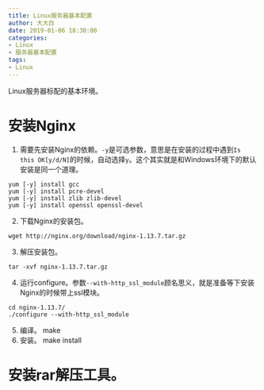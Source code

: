 ```yaml
---
title: Linux服务器基本配置
author: 大大白
date: 2019-01-06 18:30:00
categories:
- Linux
- 服务器基本配置
tags: 
- Linux
---
```


Linux服务器标配的基本环境。

<!-- more -->

# 安装Nginx
1. 需要先安装Nginx的依赖。`-y`是可选参数，意思是在安装的过程中遇到`Is this OK[y/d/N]`的时候，自动选择`y`。这个其实就是和Windows环境下的默认安装是同一个道理。
```
yum [-y] install gcc
yum [-y] install pcre-devel
yum [-y] install zlib zlib-devel
yum [-y] install openssl openssl-devel
```
2. 下载Nginx的安装包。
```
wget http://nginx.org/download/nginx-1.13.7.tar.gz
```
3. 解压安装包。
```
tar -xvf nginx-1.13.7.tar.gz
```
4. 运行configure。参数`--with-http_ssl_module`顾名思义，就是准备等下安装Nginx的时候带上ssl模块。
```
cd nginx-1.13.7/
./configure --with-http_ssl_module
```
5. 编译。
make
6. 安装。
make install

# 安装rar解压工具。

